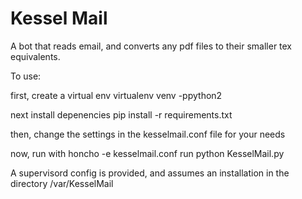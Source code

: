 Kessel Mail
===========

A bot that reads email, and converts any pdf files to their smaller tex equivalents.

To use:

first, create a virtual env
    virtualenv venv -ppython2
	
next install depenencies
    pip install -r requirements.txt
	
then, change the settings in the kesselmail.conf file for your needs

now, run with
    honcho -e kesselmail.conf run python KesselMail.py
	
A supervisord config is provided, and assumes an installation in the directory
    /var/KesselMail

